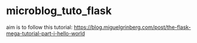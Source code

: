 # microblog_tuto_flask
aim is to follow this tutorial: https://blog.miguelgrinberg.com/post/the-flask-mega-tutorial-part-i-hello-world
